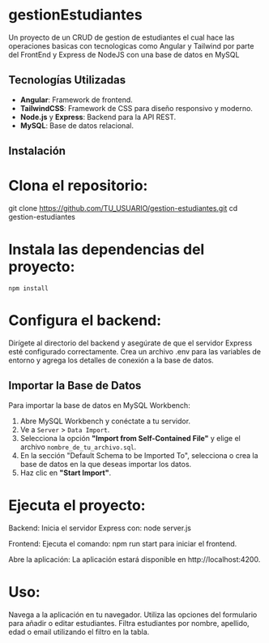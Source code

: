 # gestionEstudiantes
Un proyecto de un CRUD de gestion de estudiantes el cual hace las operaciones basicas con tecnologicas como Angular y Tailwind por parte del FrontEnd y Express de NodeJS con una base de datos en MySQL
## Tecnologías Utilizadas

- **Angular**: Framework de frontend.
- **TailwindCSS**: Framework de CSS para diseño responsivo y moderno.
- **Node.js** y **Express**: Backend para la API REST.
- **MySQL**: Base de datos relacional.

## Instalación

# Clona el repositorio:
   git clone https://github.com/TU_USUARIO/gestion-estudiantes.git
   cd gestion-estudiantes

# Instala las dependencias del proyecto:
    npm install

# Configura el backend:
Dirígete al directorio del backend y asegúrate de que el servidor Express esté configurado correctamente.
Crea un archivo .env para las variables de entorno y agrega los detalles de conexión a la base de datos.

## Importar la Base de Datos

Para importar la base de datos en MySQL Workbench:

1. Abre MySQL Workbench y conéctate a tu servidor.
2. Ve a `Server` > `Data Import`.
3. Selecciona la opción **"Import from Self-Contained File"** y elige el archivo `nombre_de_tu_archivo.sql`.
4. En la sección "Default Schema to be Imported To", selecciona o crea la base de datos en la que deseas importar los datos.
5. Haz clic en **"Start Import"**.

# Ejecuta el proyecto:
Backend: Inicia el servidor Express con:
    node server.js

Frontend: Ejecuta el comando: 
    npm run start 
para iniciar el frontend.

Abre la aplicación:
La aplicación estará disponible en http://localhost:4200.

# Uso:
Navega a la aplicación en tu navegador.
Utiliza las opciones del formulario para añadir o editar estudiantes.
Filtra estudiantes por nombre, apellido, edad o email utilizando el filtro en la tabla.